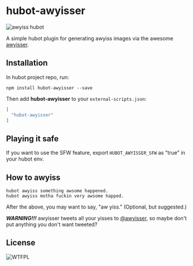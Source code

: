 # hubot-awyisser

![awyiss hubot](http://i.imgur.com/eIKT26V.png)

A simple hubot plugin for generating awyiss images via the awesome [awyisser](http://www.awyisser.com/).

## Installation

In hubot project repo, run:

`npm install hubot-awyisser --save`

Then add **hubot-awyisser** to your `external-scripts.json`:

```json
[
  "hubot-awyisser"
]
```

## Playing it safe

If you want to use the SFW feature, export `HUBOT_AWYISSER_SFW` as "true" in your hubot env.

## How to awyiss

```
hubot awyiss something awsome happened.
hubot awyiss motha fuckin very awsome happed.
```

After the above, you may want to say, "aw yiss." (Optional, but suggested.)

***WARNING!!!*** awyisser tweets all your yisses to [@awyisser](https://twitter.com/awyisser), so maybe don't put anything you don't want tweeted?

## License

![WTFPL](http://www.wtfpl.net/wp-content/uploads/2012/12/wtfpl-badge-1.png)
